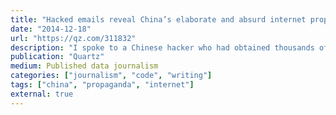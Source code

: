 ```yaml
---
title: "Hacked emails reveal China’s elaborate and absurd internet propaganda machine"
date: "2014-12-18"
url: "https://qz.com/311832"
description: "I spoke to a Chinese hacker who had obtained thousands of emails from a Chinese propaganda department, translated them, and wrote software to analyze them. Then I wrote this piece about what I found."
publication: "Quartz"
medium: Published data journalism
categories: ["journalism", "code", "writing"]
tags: ["china", "propaganda", "internet"]
external: true
---
```

